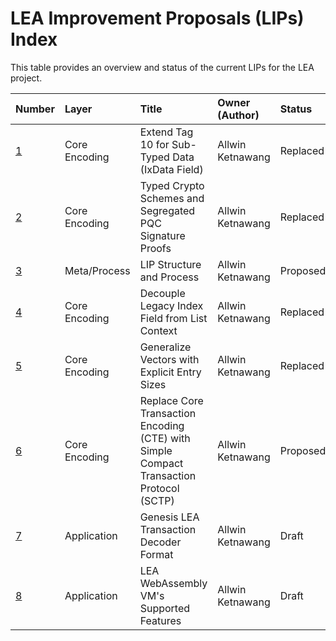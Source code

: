 # LEA Improvement Proposals (LIPs) Index

This table provides an overview and status of the current LIPs for the LEA project.

| Number | Layer         | Title                                                        | Owner (Author)    | Status   |
| :----- | :------------ | :----------------------------------------------------------- | :---------------- | :------- |
| [1](LIP-0001.md) | Core Encoding | Extend Tag 10 for Sub-Typed Data (IxData Field) | Allwin Ketnawang | Replaced |
| [2](LIP-0002.md) | Core Encoding | Typed Crypto Schemes and Segregated PQC Signature Proofs | Allwin Ketnawang | Replaced |
| [3](LIP-0003.md) | Meta/Process  | LIP Structure and Process | Allwin Ketnawang | Proposed |
| [4](LIP-0004.md) | Core Encoding | Decouple Legacy Index Field from List Context | Allwin Ketnawang | Replaced |
| [5](LIP-0005.md) | Core Encoding | Generalize Vectors with Explicit Entry Sizes | Allwin Ketnawang | Replaced |
| [6](LIP-0006.md) | Core Encoding | Replace Core Transaction Encoding (CTE) with Simple Compact Transaction Protocol (SCTP) | Allwin Ketnawang | Proposed |
| [7](LIP-0007.md) | Application | Genesis LEA Transaction Decoder Format | Allwin Ketnawang | Draft |
| [8](LIP-0008.md) | Application | LEA WebAssembly VM's Supported Features | Allwin Ketnawang | Draft |
